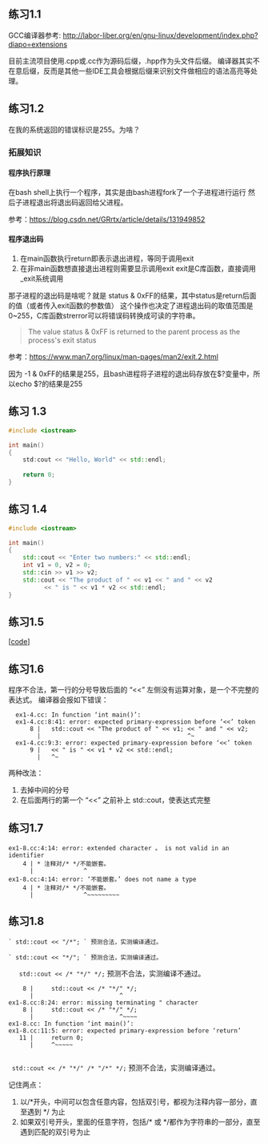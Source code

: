 ## 练习1.1
GCC编译器参考: http://labor-liber.org/en/gnu-linux/development/index.php?diapo=extensions

目前主流项目使用.cpp或.cc作为源码后缀，.hpp作为头文件后缀。
编译器其实不在意后缀，反而是其他一些IDE工具会根据后缀来识别文件做相应的语法高亮等处理。

## 练习1.2
在我的系统返回的错误标识是255。为啥？

### 拓展知识

#### 程序执行原理
在bash shell上执行一个程序，其实是由bash进程fork了一个子进程进行运行
然后子进程退出将退出码返回给父进程。

参考：https://blog.csdn.net/GRrtx/article/details/131949852

#### 程序退出码
1. 在main函数执行return即表示退出进程，等同于调用exit
2. 在非main函数想直接退出进程则需要显示调用exit
exit是C库函数，直接调用_exit系统调用

那子进程的退出码是啥呢？就是 status & 0xFF的结果，其中status是return后面的值（或者传入exit函数的参数值）
这个操作也决定了进程退出码的取值范围是0~255，C库函数strerror可以将错误码转换成可读的字符串。
> The value status & 0xFF is returned to the parent process as the process's exit status

参考：https://www.man7.org/linux/man-pages/man2/exit.2.html


因为 -1 & 0xFF的结果是255，且bash进程将子进程的退出码存放在$?变量中，所以echo $?的结果是255

## 练习 1.3

``` c++
#include <iostream>

int main()
{
    std:cout << "Hello, World" << std::endl;
    
    return 0;
}
```



## 练习 1.4

``` c++
#include <iostream>

int main()
{
	std::cout << "Enter two numbers:" << std::endl;
	int v1 = 0, v2 = 0;
	std::cin >> v1 >> v2;
	std::cout << "The product of " << v1 << " and " << v2
		  << " is " << v1 * v2 << std::endl;
}
```

## 练习1.5
[[code](./ex1-4.cc)]

## 练习1.6
程序不合法，第一行的分号导致后面的 “<<” 左侧没有运算对象，是一个不完整的表达式。
编译器会报如下错误：

```
  ex1-4.cc: In function ‘int main()’:
  ex1-4.cc:8:41: error: expected primary-expression before ‘<<’ token
      8 |   std::cout << "The product of " << v1; << " and " << v2;
        |                                         ^~
  ex1-4.cc:9:3: error: expected primary-expression before ‘<<’ token
      9 |   << " is " << v1 * v2 << std::endl;
        |   ^~
```
两种改法：
1. 去掉中间的分号
2. 在后面两行的第一个 “<<” 之前补上 std::cout，使表达式完整

        
		

		
## 练习1.7

```
ex1-8.cc:4:14: error: extended character 。 is not valid in an identifier
    4 | * 注释对/* */不能嵌套。
      |              ^
ex1-8.cc:4:14: error: ‘不能嵌套。’ does not name a type
    4 | * 注释对/* */不能嵌套。
      |              ^~~~~~~~~~

```

## 练习1.8
    ` std::cout << "/*"; ` 预测合法，实测编译通过。
    
	` std::cout << "*/"; ` 预测合法，实测编译通过。
	
`    std::cout << /* "*/" */; ` 预测不合法，实测编译不通过。
>
```ex1-8.cc:8:24: warning: missing terminating " character
    8 |     std::cout << /* "*/" */;
      |                        ^
ex1-8.cc:8:24: error: missing terminating " character
    8 |     std::cout << /* "*/" */;
      |                        ^~~~~
ex1-8.cc: In function ‘int main()’:
ex1-8.cc:11:5: error: expected primary-expression before ‘return’
   11 |     return 0;
      |     ^~~~~~


```


`  std::cout << /* "*/" /* "/*" */; ` 预测不合法，实测编译通过。

记住两点：
1. 以/*开头，中间可以包含任意内容，包括双引号，都视为注释内容一部分，直至遇到 */ 为止
2. 如果双引号开头，里面的任意字符，包括/* 或 */都作为字符串的一部分，直至遇到匹配的双引号为止


